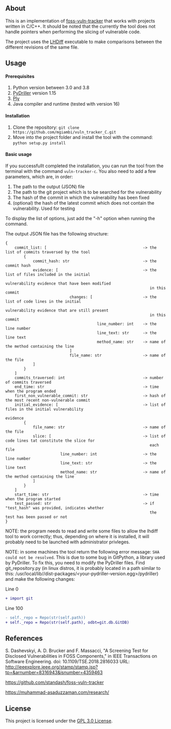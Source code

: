 ## About

This is an implementation of [foss-vuln-tracker](https://github.com/standash/foss-vuln-tracker) that works with projects written in C/C++. It should be noted that the currently the tool does not handle pointers when performing the slicing of vulnerable code.

The project uses the [LHDiff](https://muhammad-asaduzzaman.com/research/) executable to make comparisons between the different revisions of the same file.

## Usage

#### Prerequisites

1. Python version between 3.0 and 3.8
2. [PyDriller](https://github.com/ishepard/pydriller) version 1.15
3. [Ply](https://pypi.org/project/ply/)
4. Java compiler and runtime (tested with version 16)

#### Installation

1. Clone the repository: ```git clone https://github.com/mgiambi/vuln_tracker_C.git```
2. Move into the project folder and install the tool with the command: ```python setup.py install```

#### Basic usage

If you successfullt completed the installation, you can run the tool from the terminal with the command ```vuln-tracker-c```. You also need to add a few parameters, which are, in order:

1. The path to the output (JSON) file
2. The path to the git project which is to be searched for the vulnerability
3. The hash of the commit in which the vulnerability has been fixed
4. (optional) the hash of the latest commit which does not contain the vulnerability. Used for testing

To display the list of options, just add the "-h" option when running the command.

The output JSON file has the following structure:

```
{ 
    commit_list: [                                          -> the list of commits traversed by the tool
        {
            commit_hash: str                                -> the commit hash
            evidence: [                                     -> the list of files included in the initial 
                                                               vulnerability evidence that have been modified 
                                                               in this commit
                            changes: [                      -> the list of code lines in the initial 
                                                               vulnerability evidence that are still present 
                                                               in this commit
                                        line_number: int    -> the line number
                                        line_text: str      -> the line text
                                        method_name: str    -> name of the method containing the line
                            ]
                            file_name: str                  -> name of the file
            ]
        }
    ]
    commits_traversed: int                                  -> number of commits traversed
    end_time: str                                           -> time when the program ended
    first_non_vulnerable_commit: str                        -> hash of the most recent non-vulnerable commit
    initial_evidence: [                                     -> list of files in the initial vulnerability 
                                                               evidence
        {
            file_name: str                                  -> name of the file
            slice: [                                        -> list of code lines tat constitute the slice for 
                                                               each file
                        line_number: int                    -> the line number
                        line_text: str                      -> the line text
                        method_name: str                    -> name of the method containing the line
            ]
        }
    ]
    start_time: str                                         -> time when the program started
    test_passed: str                                        -> if "test_hash" was provided, indicates whether 
                                                               the test has been passed or not
}
```

NOTE: the program needs to read and write some files to allow the lhdiff tool to work correctly; thus, depending on where it is installed, it will probably need to be launched with administrator privleges.

NOTE: in some machines the tool return the following error message: ```SHA could not be resolved```. This is due to some bug in GitPython, a library used by PyDriller. To fix this, you need to modify the PyDriller files. Find git_repository.py (in linux distros, it is probably located in a path similar to this: /usr/local/lib/<your-python-version>/dist-packages/<your-pydriller-version.egg>/pydriller) and make the following changes:

Line 0
``` diff
+ import git
```

Line 100
```diff
- self._repo = Repo(str(self.path))
+ self._repo = Repo(str(self.path), odbt=git.db.GitDB)
```

## References

S. Dashevskyi, A. D. Brucker and F. Massacci, "A Screening Test for Disclosed Vulnerabilities in FOSS Components," in IEEE Transactions on Software Engineering. doi: 10.1109/TSE.2018.2816033 URL: http://ieeexplore.ieee.org/stamp/stamp.jsp?tp=&arnumber=8316943&isnumber=4359463

https://github.com/standash/foss-vuln-tracker

https://muhammad-asaduzzaman.com/research/

## License

This project is licensed under the [GPL 3.0 License](https://www.gnu.org/licenses/gpl-3.0.en.html).

